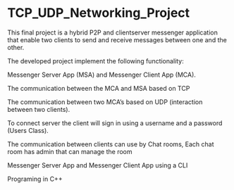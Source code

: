 # TCP_UDP_Networking_Project
This final project is a hybrid P2P and client­server messenger application that enable two clients to send and receive messages between one and the other.

The developed project implement the following functionality:

Messenger Server App (MSA) and Messenger Client App (MCA).

The communication between the MCA and MSA based on TCP

The communication between two MCA’s based on UDP (interaction between two clients).

To connect server the client will sign in using a username and a password (Users Class).

The communication between clients can use by Chat rooms, Each chat room has admin that can manage the room

Messenger Server App and Messenger Client App using a CLI

Programing in C++
